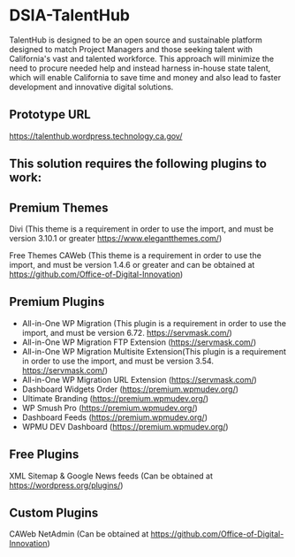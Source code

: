 # DSIA-TalentHub

TalentHub is designed to be an open source and sustainable platform designed to match Project Managers and those seeking talent with California's vast and talented workforce. This approach will minimize the need to procure needed help and instead harness in-house state talent, which will enable California to save time and money and also lead to faster development and innovative digital solutions.

Prototype URL
----------------
https://talenthub.wordpress.technology.ca.gov/

This solution requires the following plugins to work:
---------------------------------------------

Premium Themes
---------------
Divi (This theme is a requirement in order to use the import, and must be version 3.10.1 or greater https://www.elegantthemes.com/)

Free Themes
CAWeb (This theme is a requirement in order to use the import, and must be version 1.4.6 or greater and can be obtained at https://github.com/Office-of-Digital-Innovation)

Premium Plugins
----------------
- All-in-One WP Migration (This plugin is a requirement in order to use the import, and must be version 6.72. https://servmask.com/)
- All-in-One WP Migration FTP Extension (https://servmask.com/)
- All-in-One WP Migration Multisite Extension(This plugin is a requirement in order to use the import, and must be version 3.54. https://servmask.com/)
- All-in-One WP Migration URL Extension (https://servmask.com/)
- Dashboard Widgets Order (https://premium.wpmudev.org/)
- Ultimate Branding (https://premium.wpmudev.org/)
- WP Smush Pro (https://premium.wpmudev.org/)
- Dashboard Feeds (https://premium.wpmudev.org/)
- WPMU DEV Dashboard (https://premium.wpmudev.org/)

Free Plugins
-------------
XML Sitemap & Google News feeds (Can be obtained at https://wordpress.org/plugins/)

Custom Plugins
---------------
CAWeb NetAdmin (Can be obtained at https://github.com/Office-of-Digital-Innovation)
